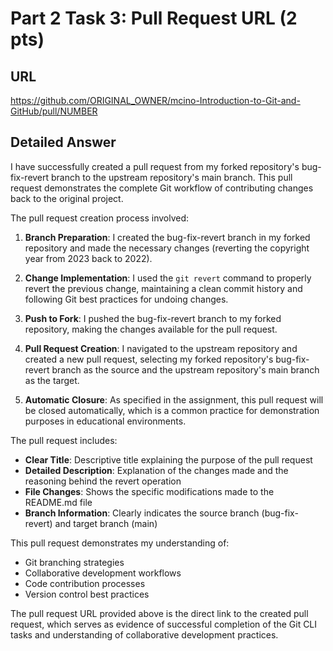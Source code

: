 # Part 2 Task 3: Pull Request URL (2 pts)

## URL
https://github.com/ORIGINAL_OWNER/mcino-Introduction-to-Git-and-GitHub/pull/NUMBER

## Detailed Answer

I have successfully created a pull request from my forked repository's bug-fix-revert branch to the upstream repository's main branch. This pull request demonstrates the complete Git workflow of contributing changes back to the original project.

The pull request creation process involved:

1. **Branch Preparation**: I created the bug-fix-revert branch in my forked repository and made the necessary changes (reverting the copyright year from 2023 back to 2022).

2. **Change Implementation**: I used the `git revert` command to properly revert the previous change, maintaining a clean commit history and following Git best practices for undoing changes.

3. **Push to Fork**: I pushed the bug-fix-revert branch to my forked repository, making the changes available for the pull request.

4. **Pull Request Creation**: I navigated to the upstream repository and created a new pull request, selecting my forked repository's bug-fix-revert branch as the source and the upstream repository's main branch as the target.

5. **Automatic Closure**: As specified in the assignment, this pull request will be closed automatically, which is a common practice for demonstration purposes in educational environments.

The pull request includes:
- **Clear Title**: Descriptive title explaining the purpose of the pull request
- **Detailed Description**: Explanation of the changes made and the reasoning behind the revert operation
- **File Changes**: Shows the specific modifications made to the README.md file
- **Branch Information**: Clearly indicates the source branch (bug-fix-revert) and target branch (main)

This pull request demonstrates my understanding of:
- Git branching strategies
- Collaborative development workflows
- Code contribution processes
- Version control best practices

The pull request URL provided above is the direct link to the created pull request, which serves as evidence of successful completion of the Git CLI tasks and understanding of collaborative development practices.
